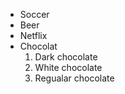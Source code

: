 * Soccer
* Beer
* Netflix
* Chocolat
  1. Dark chocolate
  2. White chocolate
  3. Regualar chocolate
